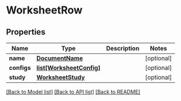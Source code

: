 # WorksheetRow

## Properties
Name | Type | Description | Notes
------------ | ------------- | ------------- | -------------
**name** | [**DocumentName**](DocumentName.md) |  | [optional] 
**configs** | [**list[WorksheetConfig]**](WorksheetConfig.md) |  | [optional] 
**study** | [**WorksheetStudy**](WorksheetStudy.md) |  | [optional] 

[[Back to Model list]](../README.md#documentation-for-models) [[Back to API list]](../README.md#documentation-for-api-endpoints) [[Back to README]](../README.md)



